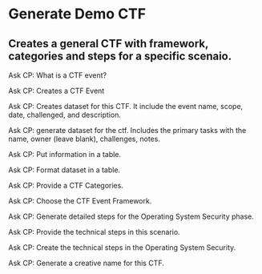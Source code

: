 # Generate Demo CTF

## Creates a general CTF with framework, categories and steps for a specific scenaio.

Ask CP: What is a CTF event?

Ask CP: Creates a CTF Event

Ask CP: Creates dataset for this CTF. It include the event name, scope, date, challenged, and description.

Ask CP: generate dataset for the ctf.  Includes the primary tasks with the name, owner (leave blank), challenges, notes.

Ask CP: Put information in a table. 

Ask CP: Format dataset in a table.

Ask CP: Provide a CTF Categories.

Ask CP: Choose the CTF Event Framework.

Ask CP: Generate detailed steps for the Operating System Security phase.

Ask CP: Provide the technical steps in this scenario.

Ask CP: Create the technical steps in the Operating System Security.

Ask CP: Generate a creative name for this CTF.


